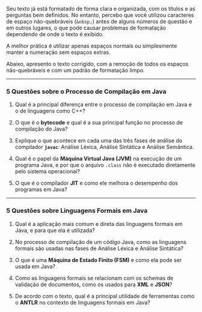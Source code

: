 Seu texto já está formatado de forma clara e organizada, com os títulos e as perguntas bem definidos. No entanto, percebo que você utilizou caracteres de espaço não-quebráveis (`&nbsp;`) antes de alguns números de questão e em outros lugares, o que pode causar problemas de formatação dependendo de onde o texto é exibido.

A melhor prática é utilizar apenas espaços normais ou simplesmente manter a numeração sem espaços extras.

Abaixo, apresento o texto corrigido, com a remoção de todos os espaços não-quebráveis e com um padrão de formatação limpo.

---

### 5 Questões sobre o Processo de Compilação em Java

1. Qual é a principal diferença entre o processo de compilação em Java e o de linguagens como C++?

2. O que é o **bytecode** e qual é a sua principal função no processo de compilação do Java?

3. Explique o que acontece em cada uma das três fases de análise do compilador **`javac`**: Análise Léxica, Análise Sintática e Análise Semântica.

4. Qual é o papel da **Máquina Virtual Java (JVM)** na execução de um programa Java, e por que o arquivo `.class` não é executado diretamente pelo sistema operacional?

5. O que é o compilador **JIT** e como ele melhora o desempenho dos programas em Java?

---

### 5 Questões sobre Linguagens Formais em Java

1. Qual é a aplicação mais comum e direta das linguagens formais em Java, e para que ela é utilizada?

2. No processo de compilação de um código Java, como as linguagens formais são usadas nas fases de Análise Léxica e Análise Sintática?

3. O que é uma **Máquina de Estado Finito (FSM)** e como ela pode ser usada em Java?

4. Como as linguagens formais se relacionam com os schemas de validação de documentos, como os usados para **XML** e **JSON**?

5. De acordo com o texto, qual é a principal utilidade de ferramentas como o **ANTLR** no contexto de linguagens formais em Java?
